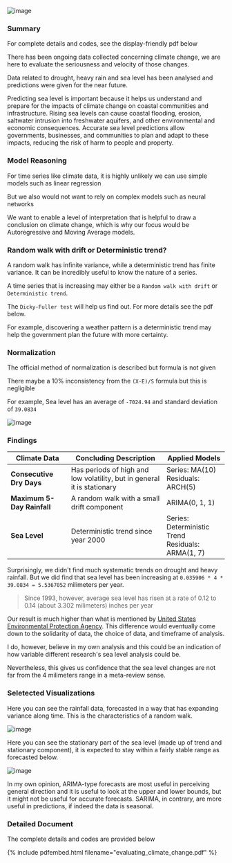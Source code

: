 ![image](https://live.staticflickr.com/4912/32305750398_ea37139cd6_z.jpg)

### Summary

For complete details and codes, see the display-friendly pdf below

There has been ongoing data collected concerning climate change, we are here to evaluate the seriousness and velocity of those changes.

Data related to drought, heavy rain and sea level has been analysed and predictions were given for the near future.

Predicting sea level is important because it helps us understand and prepare for the impacts of climate change on coastal communities and infrastructure. Rising sea levels can cause coastal flooding, erosion, saltwater intrusion into freshwater aquifers, and other environmental and economic consequences. Accurate sea level predictions allow governments, businesses, and communities to plan and adapt to these impacts, reducing the risk of harm to people and property.

### Model Reasoning

For time series like climate data, it is highly unlikely we can use simple models such as linear regression

But we also would not want to rely on complex models such as neural networks

We want to enable a level of interpretation that is helpful to draw a conclusion on climate change, which is why our focus would be Autoregressive and Moving Average models.

### Random walk with drift or Deterministic trend?

A random walk has infinite variance, while a deterministic trend has finite variance. It can be incredibly useful to know the nature of a series.

A time series that is increasing may either be a `Random walk with drift` or `Deterministic trend`.

The `Dicky-Fuller test` will help us find out. For more details see the pdf below.

For example, discovering a weather pattern is a deterministic trend may help the government plan the future with more certainty.

### Normalization

The official method of normalization is described but formula is not given

There maybe a 10% inconsistency from the `(X-E)/S` formula but this is negligible

For example, Sea level has an average of `-7024.94` and standard deviation of `39.0834`

![image](https://user-images.githubusercontent.com/12572058/216469063-04a48143-978f-49e1-84b6-fa9272c0371c.png)

### Findings

| Climate Data               | Concluding Description                                                  | Applied Models                                       |
|----------------------------|-------------------------------------------------------------------------|------------------------------------------------------|
|  **Consecutive Dry Days**  | Has periods of high and low volatility, but in general it is stationary |         Series: MA(10)<br>Residuals: ARCH(5)         |
| **Maximum 5-Day Rainfall** |                A random walk with a small drift component               |                    ARIMA(0, 1, 1)                    |
|        **Sea Level**       |                   Deterministic trend since year 2000                   | Series: Deterministic Trend<br>Residuals: ARMA(1, 7) |

Surprisingly, we didn't find much systematic trends on drought and heavy rainfall. But we did find that sea level has been increasing at `0.035906 * 4 * 39.0834 = 5.5367052` milimeters per year.

> Since 1993, however, average sea level has risen at a rate of 0.12 to 0.14 (about 3.302 milimeters) inches per year

Our result is much higher than what is mentioned by [United States Environmental Protection Agency](https://www.epa.gov/climate-indicators/climate-change-indicators-sea-level). This difference would eventually come down to the solidarity of data, the choice of data, and timeframe of analysis.

I do, however, believe in my own analysis and this could be an indication of how variable different research's sea level analysis could be.

Nevertheless, this gives us confidence that the sea level changes are not far from the 4 milimeters range in a meta-review sense.

### Seletected Visualizations

Here you can see the rainfall data, forecasted in a way that has expanding variance along time. This is the characteristics of a random walk.

![image](https://user-images.githubusercontent.com/12572058/216507981-38493aea-94d2-4822-a247-fb4a29b4df34.png)

Here you can see the stationary part of the sea level (made up of trend and stationary component), it is expected to stay within a fairly stable range as forecasted below.

![image](https://user-images.githubusercontent.com/12572058/216505235-3c65b28c-a157-4af8-8289-8dbbe7ffe102.png)

In my own opinion, ARIMA-type forecasts are most useful in perceiving general direction and it is useful to look at the upper and lower bounds, but it might not be useful for accurate forecasts. SARIMA, in contrary, are more useful in predictions, if indeed the data is seasonal.

### Detailed Document

The complete details and codes are provided below

{% include pdfembed.html filename="evaluating_climate_change.pdf" %}
